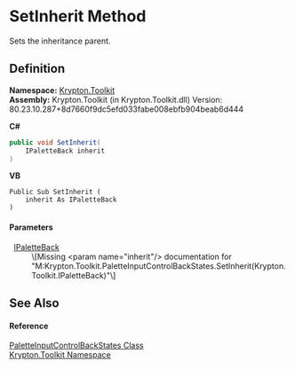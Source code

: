 # SetInherit Method


Sets the inheritance parent.



## Definition
**Namespace:** <a href="79d2eac2-21f4-54ff-7552-b20c33c30600.md">Krypton.Toolkit</a>  
**Assembly:** Krypton.Toolkit (in Krypton.Toolkit.dll) Version: 80.23.10.287+8d7660f9dc5efd033fabe008ebfb904beab6d444

**C#**
``` C#
public void SetInherit(
	IPaletteBack inherit
)
```
**VB**
``` VB
Public Sub SetInherit ( 
	inherit As IPaletteBack
)
```



#### Parameters
<dl><dt>  <a href="36bc0bae-d9ca-1219-47ea-a9f0b3123d00.md">IPaletteBack</a></dt><dd>\[Missing &lt;param name="inherit"/&gt; documentation for "M:Krypton.Toolkit.PaletteInputControlBackStates.SetInherit(Krypton.Toolkit.IPaletteBack)"\]</dd></dl>

## See Also


#### Reference
<a href="0405d983-a1ca-1170-942f-7e4ccf1461b5.md">PaletteInputControlBackStates Class</a>  
<a href="79d2eac2-21f4-54ff-7552-b20c33c30600.md">Krypton.Toolkit Namespace</a>  
